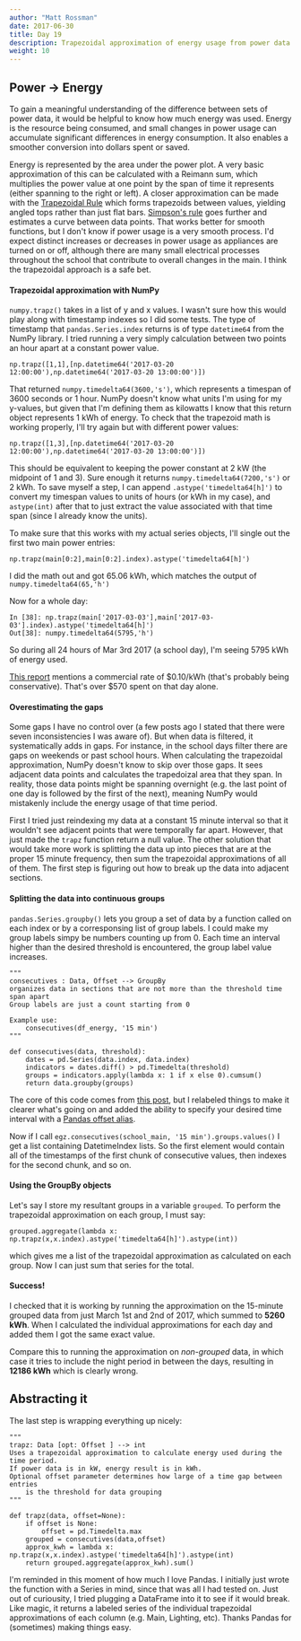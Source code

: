 ```yaml
---
author: "Matt Rossman"
date: 2017-06-30
title: Day 19
description: Trapezoidal approximation of energy usage from power data
weight: 10
---
```


## Power → Energy
To gain a meaningful understanding of the difference between sets of power data, it would be helpful to know how much energy was used. Energy is the resource being consumed, and small changes in power usage can accumulate significant differences in energy consumption. It also enables a smoother conversion into dollars spent or saved.

Energy is represented by the area under the power plot. A very basic approximation of this can be calculated with a Reimann sum, which multiplies the power value at one point by the span of time it represents (either spanning to the right or left). A closer approximation can be made with the [Trapezoidal Rule](https://en.wikipedia.org/wiki/Trapezoidal_rule) which forms trapezoids between values, yielding angled tops rather than just flat bars. [Simpson's rule](https://en.wikipedia.org/wiki/Simpson%27s_rule) goes further and estimates a curve between data points. That works better for smooth functions, but I don't know if power usage is a very smooth process. I'd expect distinct increases or decreases in power usage as appliances are turned on or off, although there are many small electrical processes throughout the school that contribute to overall changes in the main. I think the trapezoidal approach is a safe bet.

#### Trapezoidal approximation with NumPy
`numpy.trapz()` takes in a list of y and x values. I wasn't sure how this would play along with timestamp indexes so I did some tests. The type of timestamp that `pandas.Series.index` returns is of type `datetime64` from the NumPy library. I tried running a very simply calculation between two points an hour apart at a constant power value.

	np.trapz([1,1],[np.datetime64('2017-03-20 12:00:00'),np.datetime64('2017-03-20 13:00:00')])

That returned `numpy.timedelta64(3600,'s')`, which represents a timespan of 3600 seconds or 1 hour. NumPy doesn't know what units I'm using for my y-values, but given that I'm defining them as kilowatts I know that this return object represents 1 kWh of energy. To check that the trapezoid math is working properly, I'll try again but with different power values:

	np.trapz([1,3],[np.datetime64('2017-03-20 12:00:00'),np.datetime64('2017-03-20 13:00:00')])

This should be equivalent to keeping the power constant at 2 kW (the midpoint of 1 and 3). Sure enough it returns `numpy.timedelta64(7200,'s')` or 2 kWh. To save myself a step, I can append `.astype('timedelta64[h]')` to convert my timespan values to units of hours (or kWh in my case), and `astype(int)` after that to just extract the value associated with that time span (since I already know the units).

To make sure that this works with my actual series objects, I'll single out the first two main power entries:

	np.trapz(main[0:2],main[0:2].index).astype('timedelta64[h]')

I did the math out and got 65.06 kWh, which matches the output of `numpy.timedelta64(65,'h')`

Now for a whole day:

	In [38]: np.trapz(main['2017-03-03'],main['2017-03-03'].index).astype('timedelta64[h]')
	Out[38]: numpy.timedelta64(5795,'h')

So during all 24 hours of Mar 3rd 2017 (a school day), I'm seeing 5795 kWh of energy used.

[This report](http://www.need.org/files/curriculum/guides/EnergySurveyStudent.pdf) mentions a commercial rate of \$0.10/kWh (that's probably being conservative). That's over \$570 spent on that day alone.

#### Overestimating the gaps
Some gaps I have no control over (a few posts ago I stated that there were seven inconsistencies I was aware of). But when data is filtered, it systematically adds in gaps. For instance, in the school days filter there are gaps on weekends or past school hours. When calculating the trapezoidal approximation, NumPy doesn't know to skip over those gaps. It sees adjacent data points and calculates the trapedoizal area that they span. In reality, those data points might be spanning overnight (e.g. the last point of one day is followed by the first of the next), meaning NumPy would mistakenly include the energy usage of that time period.

First I tried just reindexing my data at a constant 15 minute interval so that it wouldn't see adjacent points that were temporally far apart. However, that just made the `trapz` function return a null value. The other solution that would take more work is splitting the data up into pieces that are at the proper 15 minute frequency, then sum the trapezoidal approximations of all of them. The first step is figuring out how to break up the data into adjacent sections.

#### Splitting the data into continuous groups
`pandas.Series.groupby()` lets you group a set of data by a function called on each index or by a corresponsing list of group labels. I could make my group labels simpy be numbers counting up from 0. Each time an interval higher than the desired threshold is encountered, the group label value increases.

	"""
	consecutives : Data, Offset --> GroupBy
	organizes data in sections that are not more than the threshold time span apart
	Group labels are just a count starting from 0

	Example use:
	    consecutives(df_energy, '15 min')
	"""

	def consecutives(data, threshold):
	    dates = pd.Series(data.index, data.index)
	    indicators = dates.diff() > pd.Timedelta(threshold)
	    groups = indicators.apply(lambda x: 1 if x else 0).cumsum()
	    return data.groupby(groups)

The core of this code comes from [this post](https://stackoverflow.com/questions/13976491/split-a-series-on-time-gaps-in-pandas), but I relabeled things to make it clearer what's going on and added the ability to specify your desired time interval with a [Pandas offset alias](https://pandas.pydata.org/pandas-docs/stable/timeseries.html#timeseries-offset-aliases).

Now if I call `egz.consecutives(school_main, '15 min').groups.values()` I get a list containing DatetimeIndex lists. So the first element would contain all of the timestamps of the first chunk of consecutive values, then indexes for the second chunk, and so on.

#### Using the GroupBy objects

Let's say I store my resultant groups in a variable `grouped`. To perform the trapezoidal approximation on each group, I must say:

	grouped.aggregate(lambda x: np.trapz(x,x.index).astype('timedelta64[h]').astype(int))

which gives me a list of the trapezoidal approximation as calculated on each group. Now I can just sum that series for the total.

#### Success!
I checked that it is working by running the approximation on the 15-minute grouped data from just March 1st and 2nd of 2017, which summed to **5260 kWh**. When I calculated the individual approximations for each day and added them I got the same exact value.

Compare this to running the approximation on *non-grouped* data, in which case it tries to include the night period in between the days, resulting in **12186 kWh** which is clearly wrong.

## Abstracting it
The last step is wrapping everything up nicely:

	"""
	trapz: Data [opt: Offset ] --> int
	Uses a trapezoidal approximation to calculate energy used during the time period.
	If power data is in kW, energy result is in kWh.
	Optional offset parameter determines how large of a time gap between entries
	    is the threshold for data grouping
	"""

	def trapz(data, offset=None):
	    if offset is None:
			offset = pd.Timedelta.max
	    grouped = consecutives(data,offset)
	    approx_kwh = lambda x: np.trapz(x,x.index).astype('timedelta64[h]').astype(int)
	    return grouped.aggregate(approx_kwh).sum()

I'm reminded in this moment of how much I love Pandas. I initially just wrote the function with a Series in mind, since that was all I had tested on. Just out of curiousity, I tried plugging a DataFrame into it to see if it would break. Like magic, it returns a  labeled series of the individual trapezoidal approximations of each column (e.g. Main, Lighting, etc). Thanks Pandas for (sometimes) making things easy.
